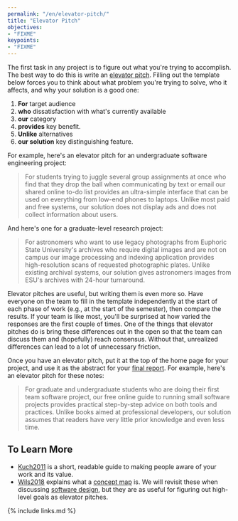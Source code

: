 ```yaml
---
permalink: "/en/elevator-pitch/"
title: "Elevator Pitch"
objectives:
- "FIXME"
keypoints:
- "FIXME"
---
```


The first task in any project is to figure out what you're trying to accomplish.
The best way to do this is write an [elevator pitch](../gloss/#g:elevator-pitch).
Filling out the template below forces you to think about what problem you're trying to solve,
who it affects,
and why your solution is a good one:

1.  **For** target audience
1.  **who** dissatisfaction with what's currently available
1.  **our** category
1.  **provides** key benefit.
1.  **Unlike** alternatives
1.  **our solution** key distinguishing feature.

For example,
here's an elevator pitch for an undergraduate software engineering project:

> For students trying to juggle several group assignments at once
> who find that they drop the ball when communicating by text or email
> our shared online to-do list
> provides an ultra-simple interface that can be used on everything from low-end phones to laptops.
> Unlike most paid and free systems,
> our solution does not display ads and does not collect information about users.

And here's one for a graduate-level research project:

> For astronomers who want to use legacy photographs from Euphoric State University's archives
> who require digital images and are not on campus
> our image processing and indexing application
> provides high-resolution scans of requested photographic plates.
> Unlike existing archival systems,
> our solution gives astronomers images from ESU's archives with 24-hour turnaround.

Elevator pitches are useful,
but writing them is even more so.
Have everyone on the team to fill in the template independently
at the start of each phase of work (e.g., at the start of the semester),
then compare the results.
If your team is like most,
you'll be surprised at how varied the responses are the first couple of times.
One of the things that elevator pitches do is bring these differences out in the open
so that the team can discuss them and (hopefully) reach consensus.
Without that,
unrealized differences can lead to a lot of unnecessary friction.

Once you have an elevator pitch,
put it at the top of the home page for your project,
and use it as the abstract for your [final report](../reports/).
For example,
here's an elevator pitch for these notes:

> For graduate and undergraduate students
> who are doing their first team software project,
> our free online guide to running small software projects
> provides practical step-by-step advice on both tools and practices.
> Unlike books aimed at professional developers,
> our solution assumes that readers have very little prior knowledge and even less time.

## To Learn More

-   [Kuch2011](#BIB) is a short, readable guide to making people aware of your work and its value.
-   [Wils2018](#BIB) explains what a [concept map](../gloss/#g:concept-map) is.
    We will revisit these when discussing [software design](../design/),
    but they are as useful for figuring out high-level goals as elevator pitches.

{% include links.md %}
